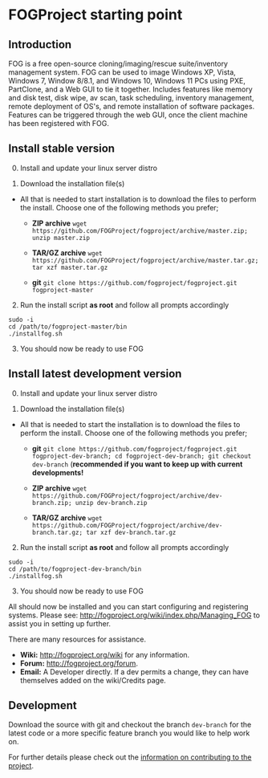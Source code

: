 # FOGProject starting point

## Introduction

FOG is a free open-source cloning/imaging/rescue suite/inventory management system. FOG can be used to image Windows XP, Vista, Windows 7, Window 8/8.1, and Windows 10, Windows 11 PCs using PXE, PartClone, and a Web GUI to tie it together. Includes features like memory and disk test, disk wipe, av scan, task scheduling, inventory management, remote deployment of OS's, and remote installation of software packages. Features can be triggered through the web GUI, once the client machine has been registered with FOG.

## Install stable version

0. Install and update your linux server distro

1. Download the installation file(s)

- All that is needed to start installation is to download the files to perform the install. Choose one of the following methods you prefer;

  - **ZIP archive** `wget https://github.com/FOGProject/fogproject/archive/master.zip; unzip master.zip`

  - **TAR/GZ archive** `wget https://github.com/FOGProject/fogproject/archive/master.tar.gz; tar xzf master.tar.gz`

  - **git** `git clone https://github.com/fogproject/fogproject.git fogproject-master`

2. Run the install script **as root** and follow all prompts accordingly

```
sudo -i
cd /path/to/fogproject-master/bin
./installfog.sh
```

3. You should now be ready to use FOG

## Install latest development version

0. Install and update your linux server distro

1. Download the installation file(s)

- All that is needed to start the installation is to download the files to perform the install. Choose one of the following methods you prefer;

  - **git** `git clone https://github.com/fogproject/fogproject.git fogproject-dev-branch; cd fogproject-dev-branch; git checkout dev-branch` (**recommended if you want to keep up with current developments!**

  - **ZIP archive** `wget https://github.com/FOGProject/fogproject/archive/dev-branch.zip; unzip dev-branch.zip`

  - **TAR/GZ archive** `wget https://github.com/FOGProject/fogproject/archive/dev-branch.tar.gz; tar xzf dev-branch.tar.gz`

2. Run the install script **as root** and follow all prompts accordingly

```
sudo -i
cd /path/to/fogproject-dev-branch/bin
./installfog.sh
```

3. You should now be ready to use FOG

All should now be installed and you can start configuring and registering systems. Please see: http://fogproject.org/wiki/index.php/Managing_FOG to assist you in setting up further.

There are many resources for assistance.

- **Wiki:** http://fogproject.org/wiki for any information.
- **Forum:** http://fogproject.org/forum.
- **Email:** A Developer directly. If a dev permits a change, they can have themselves added on the wiki/Credits page.

## Development

Download the source with git and checkout the branch `dev-branch` for the latest code or a more specific feature branch you would like to help work on.

For further details please check out the [information on contributing to the project](CONTRIBUTING.md).
